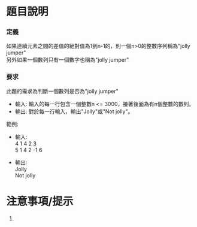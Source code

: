 # 題目說明
### 定義
如果連續元素之間的差值的絕對值為1到n-1的，則一個n>0的整數序列稱為"jolly jumper"  
另外如果一個數列只有一個數字也稱為"jolly jumper"  

### 要求
此題的需求為判斷一個數列是否為"jolly jumper"

- 輸入: 輸入的每一行包含一個整數n <= 3000，接著後面為有n個整數的數列。
- 輸出: 對於每一行輸入，輸出"Jolly"或"Not jolly"。

範例:
- 輸入:  
4 1 4 2 3  
5 1 4 2 -1 6  

- 輸出:  
Jolly  
Not jolly  



# 注意事項/提示
1. 